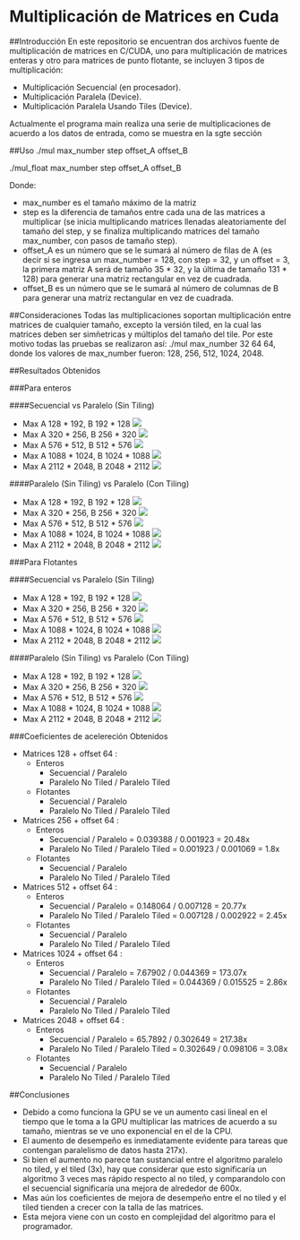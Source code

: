 Multiplicación de Matrices en Cuda
====================================
##Introducción
En este repositorio se encuentran dos archivos fuente de multiplicación de matrices en C/CUDA, uno para multiplicación de matrices enteras y otro para matrices de punto flotante, se incluyen 3 tipos de multiplicación:

- Multiplicación Secuencial (en procesador).
- Multiplicación Paralela (Device).
- Multiplicación Paralela Usando Tiles (Device).

Actualmente el programa main realiza una serie de multiplicaciones de acuerdo a los datos de entrada, como se muestra en la sgte sección

##Uso 
./mul max_number step offset_A offset_B

./mul_float max_number step offset_A offset_B

Donde:
- max_number es el tamaño máximo de la matriz
- step es la diferencia de tamaños entre cada una de las matrices a multiplicar (se inicia multiplicando matrices llenadas aleatoriamente del tamaño del step, y se finaliza multiplicando matrices del tamaño max_number, con pasos de tamaño step).
- offset_A es un número que se le sumará al número de filas de A (es decir si se ingresa un max_number = 128, con step = 32, y un offset = 3, la primera matriz A será de tamaño 35 * 32, y la última de tamaño 131 * 128) para generar una matriz rectangular en vez de cuadrada.
- offset_B es un número que se le sumará al número de columnas de B para generar una matriz rectangular en vez de cuadrada.

##Consideraciones
Todas las multiplicaciones soportan multiplicación entre matrices de cualquier tamaño, excepto la versión tiled, en la cual las matrices deben ser simñetricas y múltiplos del tamaño del tile. Por este motivo todas las pruebas se realizaron así: ./mul max_number 32 64 64, donde los valores de max_number fueron: 128, 256, 512, 1024, 2048.

##Resultados Obtenidos

###Para enteros

####Secuencial vs Paralelo (Sin Tiling)
- Max A 128 * 192, B 192 * 128
![](https://raw.githubusercontent.com/caal-15/CUDA_Course/master/Matrix_Multiplication/doc/Plots_Int/seq_vs_con_128.png)
- Max A 320 * 256, B 256 * 320
![](https://raw.githubusercontent.com/caal-15/CUDA_Course/master/Matrix_Multiplication/doc/Plots_Int/seq_vs_con_256.png)
- Max A 576 * 512, B 512 * 576
![](https://raw.githubusercontent.com/caal-15/CUDA_Course/master/Matrix_Multiplication/doc/Plots_Int/seq_vs_con_512.png)
- Max A 1088 * 1024, B 1024 * 1088
![](https://raw.githubusercontent.com/caal-15/CUDA_Course/master/Matrix_Multiplication/doc/Plots_Int/seq_vs_con_1024.png)
- Max A 2112 * 2048, B 2048 * 2112
![](https://raw.githubusercontent.com/caal-15/CUDA_Course/master/Matrix_Multiplication/doc/Plots_Int/seq_vs_con_2048.png)

####Paralelo (Sin Tiling) vs Paralelo (Con Tiling)
- Max A 128 * 192, B 192 * 128
![](https://raw.githubusercontent.com/caal-15/CUDA_Course/master/Matrix_Multiplication/doc/Plots_Int/non_tiled_vs_tiled_128.png)
- Max A 320 * 256, B 256 * 320
![](https://raw.githubusercontent.com/caal-15/CUDA_Course/master/Matrix_Multiplication/doc/Plots_Int/non_tiled_vs_tiled_256.png)
- Max A 576 * 512, B 512 * 576
![](https://raw.githubusercontent.com/caal-15/CUDA_Course/master/Matrix_Multiplication/doc/Plots_Int/non_tiled_vs_tiled_512.png)
- Max A 1088 * 1024, B 1024 * 1088
![](https://raw.githubusercontent.com/caal-15/CUDA_Course/master/Matrix_Multiplication/doc/Plots_Int/non_tiled_vs_tiled_1024.png)
- Max A 2112 * 2048, B 2048 * 2112
![](https://raw.githubusercontent.com/caal-15/CUDA_Course/master/Matrix_Multiplication/doc/Plots_Int/non_tiled_vs_tiled_2048.png)

###Para Flotantes

####Secuencial vs Paralelo (Sin Tiling)
- Max A 128 * 192, B 192 * 128
![](https://raw.githubusercontent.com/caal-15/CUDA_Course/master/Matrix_Multiplication/doc/Plots_Float/seq_vs_con_128.png)
- Max A 320 * 256, B 256 * 320
![](https://raw.githubusercontent.com/caal-15/CUDA_Course/master/Matrix_Multiplication/doc/Plots_Float/seq_vs_con_256.png)
- Max A 576 * 512, B 512 * 576
![](https://raw.githubusercontent.com/caal-15/CUDA_Course/master/Matrix_Multiplication/doc/Plots_Float/seq_vs_con_512.png)
- Max A 1088 * 1024, B 1024 * 1088
![](https://raw.githubusercontent.com/caal-15/CUDA_Course/master/Matrix_Multiplication/doc/Plots_Float/seq_vs_con_1024.png)
- Max A 2112 * 2048, B 2048 * 2112
![](https://raw.githubusercontent.com/caal-15/CUDA_Course/master/Matrix_Multiplication/doc/Plots_Float/seq_vs_con_2048.png)

####Paralelo (Sin Tiling) vs Paralelo (Con Tiling)
- Max A 128 * 192, B 192 * 128
![](https://raw.githubusercontent.com/caal-15/CUDA_Course/master/Matrix_Multiplication/doc/Plots_Float/non_tiled_vs_tiled_128.png)
- Max A 320 * 256, B 256 * 320
![](https://raw.githubusercontent.com/caal-15/CUDA_Course/master/Matrix_Multiplication/doc/Plots_Float/non_tiled_vs_tiled_256.png)
- Max A 576 * 512, B 512 * 576
![](https://raw.githubusercontent.com/caal-15/CUDA_Course/master/Matrix_Multiplication/doc/Plots_Float/non_tiled_vs_tiled_512.png)
- Max A 1088 * 1024, B 1024 * 1088
![](https://raw.githubusercontent.com/caal-15/CUDA_Course/master/Matrix_Multiplication/doc/Plots_Float/non_tiled_vs_tiled_1024.png)
- Max A 2112 * 2048, B 2048 * 2112
![](https://raw.githubusercontent.com/caal-15/CUDA_Course/master/Matrix_Multiplication/doc/Plots_Float/non_tiled_vs_tiled_2048.png)

###Coeficientes de acelereción Obtenidos 

- Matrices 128 + offset 64 :
  - Enteros 
    - Secuencial / Paralelo
    - Paralelo No Tiled / Paralelo Tiled
  - Flotantes 
    - Secuencial / Paralelo
    - Paralelo No Tiled / Paralelo Tiled
- Matrices 256 + offset 64 :
  - Enteros 
    - Secuencial / Paralelo = 0.039388 / 0.001923 = 20.48x
    - Paralelo No Tiled / Paralelo Tiled = 0.001923 / 0.001069 = 1.8x
  - Flotantes 
    - Secuencial / Paralelo 
    - Paralelo No Tiled / Paralelo Tiled
- Matrices 512 + offset 64 :
  - Enteros 
    - Secuencial / Paralelo = 0.148064 / 0.007128 = 20.77x
    - Paralelo No Tiled / Paralelo Tiled = 0.007128 / 0.002922 = 2.45x
  - Flotantes 
    - Secuencial / Paralelo 
    - Paralelo No Tiled / Paralelo Tiled
- Matrices 1024 + offset 64 :
  - Enteros 
    - Secuencial / Paralelo = 7.67902 / 0.044369 = 173.07x
    - Paralelo No Tiled / Paralelo Tiled = 0.044369 / 0.015525 = 2.86x
  - Flotantes 
    - Secuencial / Paralelo 
    - Paralelo No Tiled / Paralelo Tiled
- Matrices 2048 + offset 64 :
  - Enteros 
    - Secuencial / Paralelo = 65.7892 / 0.302649 = 217.38x
    - Paralelo No Tiled / Paralelo Tiled = 0.302649 / 0.098106 = 3.08x
  - Flotantes 
    - Secuencial / Paralelo 
    - Paralelo No Tiled / Paralelo Tiled

##Conclusiones

- Debido a como funciona la GPU se ve un aumento casi lineal en el tiempo que le toma a la GPU multiplicar las matrices de acuerdo a su tamaño, mientras se ve uno exponencial en el de la CPU.
- El aumento de desempeño es inmediatamente evidente para tareas que contengan paralelismo de datos hasta 217x).
- Si bien el aumento no parece tan sustancial entre el algoritmo paralelo no tiled, y el tiled (3x), hay que considerar que esto significaría un algoritmo 3 veces mas rápido respecto al no tiled, y comparandolo con el secuencial significaría una mejora de alrededor de 600x.
- Mas aún los coeficientes de mejora de desempeño entre el no tiled y el tiled tienden a crecer con la talla de las matrices.
- Esta mejora viene con un costo en complejidad del algoritmo para el programador.

